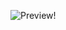 ![Preview!](https://github.com/backtoaldo/Studies-and-Books/blob/main/HTML%20%26%20CSS/Login%20site%20simples/site%20simples.png)
